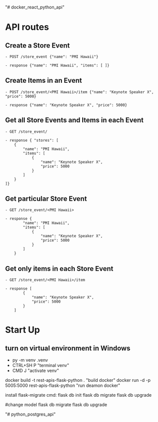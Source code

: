 "# docker_react_python_api" 

# API routes

## Create a Store Event
```
- POST /store_event {"name": "PMI Hawaii"}

- response {"name": "PMI Hawaii", "items": [ ]}
```

## Create Items in an Event
```
- POST /store_event/<PMI Hawaii>/item {"name": "Keynote Speaker X", "price": 5000}

- response {"name": "Keynote Speaker X", "price": 5000}
```

## Get all Store Events and Items in each Event
```
- GET /store_event/

- response { "stores": [
    {
        "name": "PMI Hawaii",
        "items": [
            {
                "name": "Keynote Speaker X",
                "price": 5000
            }
        ]
    }
]}
```

## Get particular Store Event
```
- GET /store_event/<PMI Hawaii>

- response {
        "name": "PMI Hawaii",
        "items": [
            {
                "name": "Keynote Speaker X",
                "price": 5000
            }
        ]
    }
```

## Get only items in each Store Event
```
- GET /store_event/<PMI Hawaii>/item

- response [
        {
            "name": "Keynote Speaker X",
            "price": 5000
        }
    ]
```

# Start Up

## turn on virtual environment in Windows
- py -m venv .venv
- CTRL+SH P  "terminal venv" 
- CMD J "activate venv"

docker build -t rest-apis-flask-python . "build docker"
docker run -d -p 5005:5000 rest-apis-flask-python "run deamon docker"

install flask-migrate
cmd: flask db init
flask db migrate
flask db upgrade

#change model
flask db migrate
flask db upgrade


"# python_postgres_api" 
